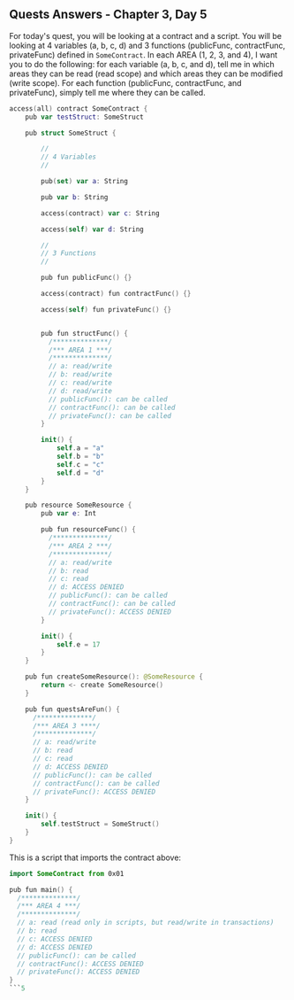## Quests Answers - Chapter 3, Day 5

For today's quest, you will be looking at a contract and a script. You will be looking at 4 variables (a, b, c, d) and 3 functions (publicFunc, contractFunc, privateFunc) defined in `SomeContract`. In each AREA (1, 2, 3, and 4), I want you to do the following: for each variable (a, b, c, and d), tell me in which areas they can be read (read scope) and which areas they can be modified (write scope). For each function (publicFunc, contractFunc, and privateFunc), simply tell me where they can be called.

```swift
access(all) contract SomeContract {
    pub var testStruct: SomeStruct

    pub struct SomeStruct {

        //
        // 4 Variables
        //

        pub(set) var a: String

        pub var b: String

        access(contract) var c: String

        access(self) var d: String

        //
        // 3 Functions
        //

        pub fun publicFunc() {}

        access(contract) fun contractFunc() {}

        access(self) fun privateFunc() {}


        pub fun structFunc() {
          /**************/
          /*** AREA 1 ***/
          /**************/
          // a: read/write
          // b: read/write
          // c: read/write
          // d: read/write
          // publicFunc(): can be called
          // contractFunc(): can be called
          // privateFunc(): can be called
        }

        init() {
            self.a = "a"
            self.b = "b"
            self.c = "c"
            self.d = "d"
        }
    }

    pub resource SomeResource {
        pub var e: Int

        pub fun resourceFunc() {
          /**************/
          /*** AREA 2 ***/
          /**************/
          // a: read/write
          // b: read
          // c: read
          // d: ACCESS DENIED
          // publicFunc(): can be called
          // contractFunc(): can be called
          // privateFunc(): ACCESS DENIED
        }

        init() {
            self.e = 17
        }
    }

    pub fun createSomeResource(): @SomeResource {
        return <- create SomeResource()
    }

    pub fun questsAreFun() {
      /**************/
      /*** AREA 3 ****/
      /**************/
      // a: read/write
      // b: read
      // c: read
      // d: ACCESS DENIED
      // publicFunc(): can be called
      // contractFunc(): can be called
      // privateFunc(): ACCESS DENIED
    }

    init() {
        self.testStruct = SomeStruct()
    }
}
```

This is a script that imports the contract above:
```swift
import SomeContract from 0x01

pub fun main() {
  /**************/
  /*** AREA 4 ***/
  /**************/
  // a: read (read only in scripts, but read/write in transactions)
  // b: read
  // c: ACCESS DENIED
  // d: ACCESS DENIED
  // publicFunc(): can be called
  // contractFunc(): ACCESS DENIED
  // privateFunc(): ACCESS DENIED
}
```5
